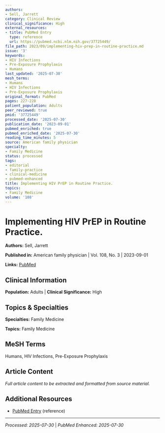 ```yaml
---
authors:
- Sell, Jarrett
category: Clinical Review
clinical_significance: High
external_resources:
- title: PubMed Entry
  type: reference
  url: https://pubmed.ncbi.nlm.nih.gov/37725449/
file_path: 2023/09/implementing-hiv-prep-in-routine-practice.md
issue: '3'
keywords:
- HIV Infections
- Pre-Exposure Prophylaxis
- Humans
last_updated: '2025-07-30'
mesh_terms:
- Humans
- HIV Infections
- Pre-Exposure Prophylaxis
original_format: PubMed
pages: 227-228
patient_population: Adults
peer_reviewed: true
pmid: '37725449'
processed_date: '2025-07-30'
publication_date: '2023-09-01'
pubmed_enriched: true
pubmed_enriched_date: '2025-07-30'
reading_time_minutes: 5
source: American family physician
specialty:
- Family Medicine
status: processed
tags:
- editorial
- family-practice
- clinical-medicine
- pubmed-enhanced
title: Implementing HIV PrEP in Routine Practice.
topics:
- Family Medicine
volume: '108'
---
```


# Implementing HIV PrEP in Routine Practice.

**Authors:** Sell, Jarrett

**Published in:** American family physician | Vol. 108, No. 3 | 2023-09-01

**Links:** [PubMed](https://pubmed.ncbi.nlm.nih.gov/37725449/)

## Clinical Information

**Population:** Adults | **Clinical Significance:** High

## Topics & Specialties

**Specialties:** Family Medicine

**Topics:** Family Medicine

## MeSH Terms

Humans, HIV Infections, Pre-Exposure Prophylaxis

## Article Content

*Full article content to be extracted and formatted from source material.*

## Additional Resources

- [PubMed Entry](https://pubmed.ncbi.nlm.nih.gov/37725449/) (reference)

---

*Processed: 2025-07-30* | *PubMed Enhanced: 2025-07-30*

